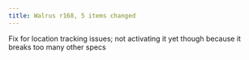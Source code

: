 ```yaml
---
title: Walrus r168, 5 items changed
---
```


Fix for location tracking issues; not activating it yet though because it breaks too many other specs
